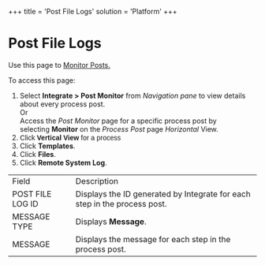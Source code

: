 +++
title = 'Post File Logs'
solution = 'Platform'
+++

# Post File Logs

<div class="use">

Use this page to [Monitor Posts.](../Use_Cases/Monitor_Posts)

</div>

To access this page:

1.  Select <span style="font-weight: bold;">Integrate \> </span>**Post
    Monitor** from *Navigation pane* to view details about every process
    post.  
    Or  
    Access the *Post Monitor* page for a specific process post by
    selecting **Monitor** on the *Process Post* page *Horizontal* View.
2.  <span style="font-family: Arial, sans-serif;">Click **Vertical
    View** for a process</span>
3.  Click <span style="font-weight: bold;">Templates</span>.
4.  Click **Files**.
5.  Click <span style="font-weight: bold;">Remote System
Log</span>.

|                  |                                                                           |
| ---------------- | ------------------------------------------------------------------------- |
| Field            | Description                                                               |
| POST FILE LOG ID | Displays the ID generated by Integrate for each step in the process post. |
| MESSAGE TYPE     | Displays **Message**.                                                     |
| MESSAGE          | Displays the message for each step in the process post.                   |
